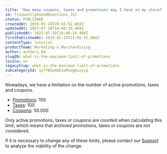 ```yaml
---
title: 'How many coupons, taxes and promotions may I have in my store?'
id: frequentlyAskedQuestions_352
status: PUBLISHED
createdAt: 2019-01-24T20:45:52.883Z
updatedAt: 2023-07-10T18:00:19.469Z
publishedAt: 2023-07-10T18:00:19.469Z
firstPublishedAt: 2019-01-24T22:05:32.884Z
contentType: tutorial
productTeam: Marketing & Merchandising
author: authors_84
slugEN: what-is-the-maximum-limit-of-promotions
locale: en
legacySlug: what-is-the-maximum-limit-of-promotions
subcategoryId: 1yTYB5p4b6iwMsUg8uieyq
---
```


Nowadays, we have a limitation on the number of active promotions, taxes and coupons.

- [Promotions](/en/tutorial/como-criar-promocoes--tutorials_320): 100
- [Taxes](/en/tutorial/creating-surchargestaxes): 100
- [Coupons](/en/tutorial/creating-a-coupon/): 50.000

Only active promotions, taxes or coupons are counted when calculating this limit, which means that archived promotions, taxes or coupons are not considered.

If it is necessary to change any of these limits, please contact our [Support](https://help.vtex.com/en/support) to analyze the viability of the change.
